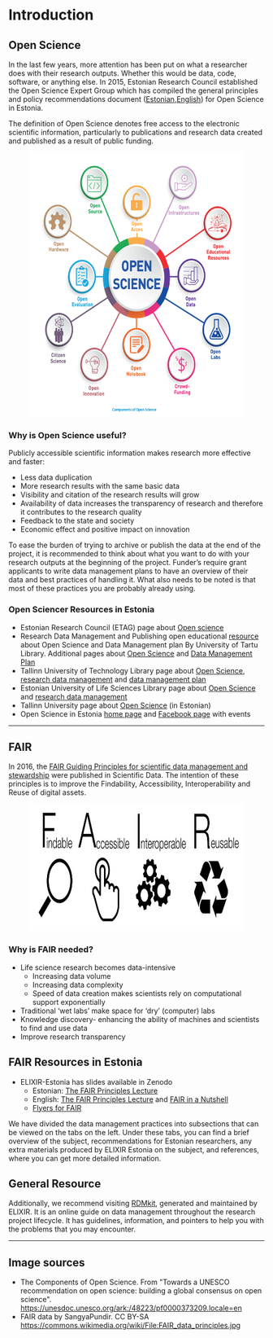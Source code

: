  
 # Introduction
 
## Open Science

In the last few years, more attention has been put on what a researcher does with their research outputs. Whether this would be data, code, software, or anything else. In 2015, Estonian Research Council established the Open Science Expert Group which has compiled the general principles and policy recommendations document ([Estonian](https://www.etag.ee/wp-content/uploads/2016/07/Avatud_Teadus_Eestis_1.0.pdf),[English](https://www.etag.ee/wp-content/uploads/2017/03/Open-Science-in-Estonia-Principles-and-Recommendations-final.pdf))  for Open Science in Estonia.

The definition of Open Science denotes free access to the electronic scientific information, particularly to publications and research data created and published as a result of public funding.

<figure>
    <img src="Components_of_Open_Science_UNESCO_2020.png" width="550" height="520"
         alt="The Components of Open Science">
</figure>


### Why is Open Science useful?
Publicly accessible scientific information makes research more effective and faster:
- Less data duplication 
- More research results with the same basic data 
- Visibility and citation of the research results will grow 
- Availability of data increases the transparency of research and therefore it contributes to the research quality 
- Feedback to the state and society
- Economic effect and positive impact on innovation

To ease the burden of trying to archive or publish the data at the end of the project, it is recommended to think about what you want to do with your research outputs at the beginning of the project. Funder’s require grant applicants to write data management plans to have an overview of their data and best practices of handling it. What also needs to be noted is that most of these practices you are probably already using.

### Open Sciencer Resources in Estonia

- Estonian Research Council (ETAG) page about [Open science](https://etag.ee/en/activities/open-science/) 
- Research Data Management and Publishing open educational [resource](https://sisu.ut.ee/andmekursus/home0) about Open Science and Data Management plan By University of Tartu Library. Additional pages about [Open Science](https://utlib.ut.ee/en/open-science) and [Data Management Plan](https://utlib.ut.ee/en/data-management-plan-dmp)
- Tallinn University of Technology Library page about [Open Science](https://taltech.ee/en/library/open-science), [research data management](https://taltech.ee/en/library/research-data-management) and [data management plan](https://taltech.ee/en/library/data-management-plan)
- Estonian University of Life Sciences Library page about [Open Science](https://library.emu.ee/en/research/open-science/) and [research data management](https://library.emu.ee/en/research/research-data-management/)
- Tallinn University page about [Open Science](https://www.tlu.ee/avatud-teadus) (in Estonian)
- Open Science in Estonia [home page](https://www.avatudteadus.ee/en/home/) and [Facebook page](https://www.facebook.com/avatudteadus) with events

---------------------------------------

## FAIR

In 2016, the [FAIR Guiding Principles for scientific data management and stewardship](https://www.nature.com/articles/sdata201618) were published in Scientific Data. The intention of these principles is to improve the Findability, Accessibility, Interoperability and Reuse of digital assets.

<figure>
    <img src="FAIR_data_principles.jpg" width="700" height="250"
         alt="FAIR">
</figure>

### Why is FAIR needed?

- Life science research becomes data-intensive 
  - Increasing data volume 
  - Increasing data complexity 
  - Speed of data creation makes scientists rely on computational support exponentially
- Traditional ‘wet labs’ make space for ‘dry’ (computer) labs
- Knowledge discovery- enhancing the ability of machines and scientists to find and use data
- Improve research transparency

## FAIR Resources in Estonia

- ELIXIR-Estonia has slides available in Zenodo
    - Estonian: [The FAIR Principles Lecture](https://doi.org/10.5281/zenodo.5533534)
    - English: [The FAIR Principles Lecture](https://doi.org/10.5281/zenodo.5572352) and [FAIR in a Nutshell](https://doi.org/10.5281/zenodo.7660008)
    - [Flyers for FAIR](https://doi.org/10.5281/zenodo.5769084) 


We have divided the data management practices into subsections that can be viewed on the tabs on the left. Under these tabs, you can find a brief overview of the subject, recommendations for Estonian researchers, any extra materials produced by ELIXIR Estonia on the subject, and references, where you can get more detailed information. 

## General Resource

Additionally, we recommend visiting [RDMkit](https://rdmkit.elixir-europe.org/), generated and maintained by ELIXIR. It is an online guide on data management throughout the research project lifecycle. It has guidelines, information, and pointers to help you with the problems that you may encounter. 

---------------------------------------

## Image sources

* The Components of Open Science. From "Towards a UNESCO recommendation on open science: building a global consensus on open science". https://unesdoc.unesco.org/ark:/48223/pf0000373209.locale=en
* FAIR data by 	SangyaPundir. CC BY-SA  https://commons.wikimedia.org/wiki/File:FAIR_data_principles.jpg
